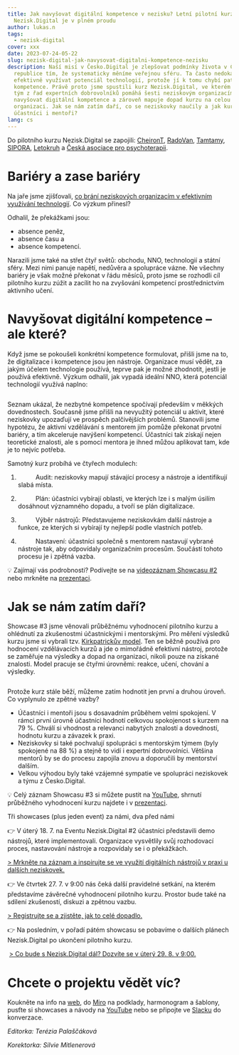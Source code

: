 ```yaml
---
title: Jak navyšovat digitální kompetence v nezisku? Letní pilotní kurz
  Nezisk.Digital je v plném proudu
author: lukas.n
tags:
  - nezisk-digital
cover: xxx
date: 2023-07-24-05-22
slug: nezisk-digital-jak-navysovat-digitalni-kompetence-nezisku
description: Naší misí v Česko.Digital je zlepšovat podmínky života v České
  republice tím, že systematicky měníme veřejnou sféru. Ta často nedokáže
  efektivně využívat potenciál technologií, protože jí k tomu chybí patřičné
  kompetence. Právě proto jsme spustili kurz Nezisk.Digital, ve kterém mentorský
  tým z řad expertních dobrovolníků pomáhá šesti neziskovým organizacím
  navyšovat digitální kompetence a zároveň mapuje dopad kurzu na celou
  organizaci. Jak se nám zatím daří, co se neziskovky naučily a jak kurz hodnotí
  účastníci i mentoři?
lang: cs
---
```

Do pilotního kurzu Nezisk.Digital se zapojili: [CheironT](https://www.cheiront.cz/), [RadoVan](https://radovan.fun/), [Tamtamy](https://www.tamtamy.cz/), [SIPORA](https://sipora.cz/), [Letokruh](https://letokruh.eu/) a [Česká asociace pro psychoterapii](https://czap.cz/).

# Bariéry a zase bariéry

Na jaře jsme zjišťovali, [co brání neziskových organizacím v efektivním využívání technologií](https://blog.cesko.digital/2023/05/co-brani-neziskovym-organizacim-v-efektivnim-vyuzivani-technologii-prinasime-vysledky-vyzkumu). Co výzkum přinesl? 

Odhalil, že překážkami jsou:

* absence peněz,
* absence času a
* absence kompetencí.

Narazili jsme také na střet čtyř světů: obchodu, NNO, technologií a státní sféry. Mezi nimi panuje napětí, nedůvěra a spolupráce vázne. Ne všechny bariéry je však možné překonat v řádu měsíců, proto jsme se rozhodli cíl pilotního kurzu zúžit a zacílit ho na zvyšování kompetencí prostřednictvím aktivního učení.

# Navyšovat digitální kompetence – ale které?

Když jsme se pokoušeli konkrétní kompetence formulovat, přišli jsme na to, že digitalizace i kompetence jsou jen nástroje. Organizace musí vědět, za jakým účelem technologie používá, teprve pak je možné zhodnotit, jestli je používá efektivně. Výzkum odhalil, jak vypadá ideální NNO, která potenciál technologií využívá naplno:

![]()

Seznam ukázal, že nezbytné kompetence spočívají především v měkkých dovednostech. Současně jsme přišli na nevyužitý potenciál u aktivit, které neziskovky upozaďují ve prospěch palčivějších problémů. Stanovili jsme hypotézu, že aktivní vzdělávání s mentorem jim pomůže překonat prvotní bariéry, a tím akceleruje navýšení kompetencí. Účastníci tak získají nejen teoretické znalosti, ale s pomocí mentora je ihned můžou aplikovat tam, kde je to nejvíc potřeba.

Samotný kurz probíhá ve čtyřech modulech:

1.           Audit: neziskovky mapují stávající procesy a nástroje a identifikují slabá místa.

2.           Plán: účastníci vybírají oblasti, ve kterých lze i s malým úsilím dosáhnout významného dopadu, a tvoří se plán digitalizace.

3.           Výběr nástrojů: Představujeme neziskovkám další nástroje a funkce, ze kterých si vybírají ty nejlepší podle vlastních potřeb.

4.           Nastavení: účastníci společně s mentorem nastavují vybrané nástroje tak, aby odpovídaly organizačním procesům. Součástí tohoto procesu je i zpětná vazba.

💡 Zajímají vás podrobnosti? Podívejte se na [videozáznam Showcasu #2](https://www.youtube.com/watch?v=ZK-YBXQC3IQ&ab_channel=%C4%8Cesko.Digital) nebo mrkněte na [prezentaci](https://docs.google.com/presentation/d/1J9yp9SbDunPiHldWrTPflWrmBQHKaudFnEfxz1OneR0/edit?usp=sharing).

# Jak se nám zatím daří?

Showcase #3 jsme věnovali průběžnému vyhodnocení pilotního kurzu a ohlédnutí za zkušenostmi účastnickými i mentorskými. Pro měření výsledků kurzu jsme si vybrali tzv. [Kirkpatrickův model](https://www.kirkpatrickpartners.com/the-kirkpatrick-model/). Ten se běžně používá pro hodnocení vzdělávacích kurzů a jde o mimořádně efektivní nástroj, protože se zaměřuje na výsledky a dopad na organizaci, nikoli pouze na získané znalosti. Model pracuje se čtyřmi úrovněmi: reakce, učení, chování a výsledky.

![]()

Protože kurz stále běží, můžeme zatím hodnotit jen první a druhou úroveň. Co vyplynulo ze zpětné vazby?

* Účastníci i mentoři jsou s dosavadním průběhem velmi spokojení. V rámci první úrovně účastníci hodnotí celkovou spokojenost s kurzem na 79 %. Chválí si vhodnost a relevanci nabytých znalostí a dovedností, hodnotu kurzu a závazek k praxi. 
* Neziskovky si také pochvalují spolupráci s mentorským týmem (byly spokojené na 88 %) a stejně to vidí i expertní dobrovolníci. Většina mentorů by se do procesu zapojila znovu a doporučili by mentorství dalším. 
* Velkou výhodou byly také vzájemné sympatie ve spolupráci neziskovek a týmu z Česko.Digital.

💡 Celý záznam Showcasu #3 si můžete pustit na [YouTube](https://www.youtube.com/watch?v=2BTLmofkySU&ab_channel=%C4%8Cesko.Digital), shrnutí průběžného vyhodnocení kurzu najdete i v [prezentaci](https://docs.google.com/presentation/d/1wqA-ySeta_i3m975l2emNxK6kHNHGr_18pqTnusUkj4/edit#slide=id.g1e3c574ab00_0_424).

Tři showcases (plus jeden event) za námi, dva před námi

👉 V úterý 18. 7. na Eventu Nezisk.Digital #2 účastníci představili demo nástrojů, které implementovali. Organizace vysvětlily svůj rozhodovací proces, nastavování nástroje a rozpovídaly se i o překážkách.

[\> Mrkněte na záznam a inspirujte se ve využití digitálních nástrojů v praxi u dalších neziskovek.](https://www.youtube.com/watch?v=uNktnZYSDFQ&ab_channel=%C4%8Cesko.Digital)

👉 Ve čtvrtek 27. 7. v 9:00 nás čeká další pravidelné setkání, na kterém představíme závěrečné vyhodnocení pilotního kurzu. Prostor bude také na sdílení zkušeností, diskuzi a zpětnou vazbu.

[\> Registrujte se a zjistěte, jak to celé dopadlo.](https://cesko.digital/events/nezisk-digital-showcase-4) 

👉 Na posledním, v pořadí pátém showcasu se pobavíme o dalších plánech Nezisk.Digital po ukončení pilotního kurzu.

 [\> Co bude s Nezisk.Digital dál? Dozvíte se v úterý 29. 8. v 9:00.](https://cesko.digital/events/nezisk-digital-showcase-5)

# Chcete o projektu vědět víc?

Koukněte na info na [web](https://cesko.digital/projects/nezisk-digital), do [Miro](https://miro.com/app/board/uXjVML2qvDY=/?share_link_id=2066351132) na podklady, harmonogram a šablony, pusťte si showcases a návody na [YouTube](https://www.youtube.com/playlist?list=PLOX5xelTsEv-Z7CMKgee6zHSHH22R_u14) nebo se připojte ve [Slacku](https://cesko-digital.slack.com/archives/C02T7QPHGA3) do konverzace.

*Editorka: Terézia Palaščáková*

*Korektorka: Silvie Mitlenerová*
